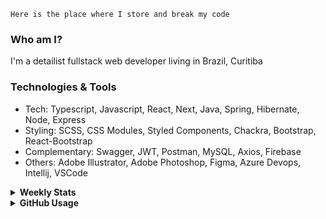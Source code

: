 ```
Here is the place where I store and break my code
```
### Who am I?
I'm a detailist fullstack web developer living in Brazil, Curitiba

### Technologies & Tools
- Tech: Typescript, Javascript, React, Next, Java, Spring, Hibernate, Node, Express
- Styling: SCSS, CSS Modules, Styled Components, Chackra, Bootstrap, React-Bootstrap
- Complementary: Swagger, JWT, Postman, MySQL, Axios, Firebase
- Others: Adobe Illustrator, Adobe Photoshop, Figma, Azure Devops, Intellij, VSCode

<details>
  <summary><b> Weekly Stats</b></summary>
<!--START_SECTION:waka-->

```txt
TypeScript       31 hrs 57 mins  ██████████████████▓░░░░░░   74.01 %
JavaScript       3 hrs 51 mins   ██▒░░░░░░░░░░░░░░░░░░░░░░   08.94 %
CSS              2 hrs 4 mins    █▒░░░░░░░░░░░░░░░░░░░░░░░   04.80 %
Java             2 hrs 1 min     █▒░░░░░░░░░░░░░░░░░░░░░░░   04.69 %
JSON             2 hrs           █░░░░░░░░░░░░░░░░░░░░░░░░   04.64 %
```

<!--END_SECTION:waka-->
</details>

<details>
  <summary><b> GitHub Usage</b></summary>
  
[![Top Langs](https://github-readme-stats.vercel.app/api/top-langs/?username=gxlpes&&langs_count=9&layout=compact)](https://github.com/anuraghazra/github-readme-stats)

</details>
